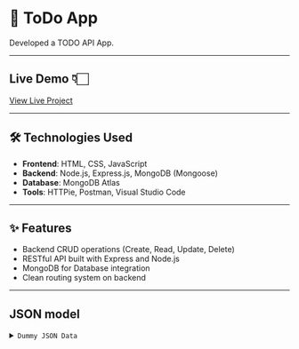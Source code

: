 # 📝 ToDo App

Developed a TODO API App.

---

## Live Demo 👇🏻
[View Live Project](https://todo-app-evg6.onrender.com)

---

##  🛠️ Technologies Used

- **Frontend**: HTML, CSS, JavaScript
- **Backend**: Node.js, Express.js, MongoDB (Mongoose)
- **Database**: MongoDB Atlas
- **Tools**: HTTPie, Postman, Visual Studio Code

---

## ✨ Features

- Backend CRUD operations (Create, Read, Update, Delete)
- RESTful API built with Express and Node.js
- MongoDB for Database integration
- Clean routing system on backend

---
## JSON model
<details>
  <summary><code>Dummy JSON Data</code></summary>
  
```json
{
  "title": "task_name",
  "completed": "false"
}
```
</details>
